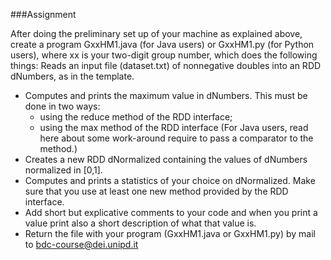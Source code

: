 ###Assignment

After doing the preliminary set up of your machine as explained above, create a program GxxHM1.java (for Java users) or GxxHM1.py (for Python users), where xx is your two-digit group number, which does the following things:
Reads an input file (dataset.txt) of nonnegative doubles into an RDD dNumbers, as in the template.

- Computes and prints the maximum value in dNumbers. This must be done in two ways:
  + using the reduce method of the RDD interface;
  + using the max method of the RDD interface 
  (For Java users, read here about some work-around require to pass a comparator to the method.)
- Creates a new RDD dNormalized containing the values of dNumbers normalized in [0,1].
- Computes and prints a statistics of your choice on dNormalized. Make sure that you use at least one new method provided by the RDD interface.
- Add short but explicative comments to your code and when you print a value print also a short description of what that value is.
- Return the file with your program (GxxHM1.java or GxxHM1.py) by mail to bdc-course@dei.unipd.it
